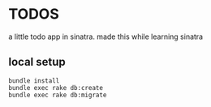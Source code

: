 # TODOS

a little todo app in sinatra. made this while learning sinatra

## local setup

```
bundle install
bundle exec rake db:create
bundle exec rake db:migrate
```